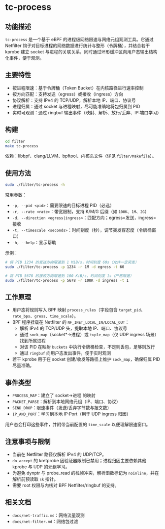 # tc-process

## 功能描述

`tc-process` 是一个基于 eBPF 的进程级网络限速与网络元组观测工具。它通过 Netfilter 钩子对目标进程的网络数据进行统计与整形（令牌桶），并结合若干 kprobe 建立 socket 与进程的关联关系，同时通过环形缓冲区向用户态输出结构化事件，便于观测。

## 主要特性

- 按进程限速：基于令牌桶（Token Bucket）在内核路径进行速率控制
- 按方向匹配：支持发送（egress）或接收（ingress）方向
- 协议解析：支持 IPv4 的 TCP/UDP，解析本地 IP、端口、协议号
- 进程归属：通过 socket 与进程映射，尽可能准确地将包归属到 PID
- 实时可观测：通过 ringbuf 输出事件（映射、解析、放行/丢弃、IP:端口学习）

## 构建

```bash
cd filter
make tc-process
```

依赖：libbpf、clang/LLVM、bpftool、内核头文件（详见 `filter/Makefile`）。

## 使用方法

```bash
sudo ./filter/tc-process -h
```

常用参数：
- `-p, --pid <pid>`：需要限速的目标进程 PID（必选）
- `-r, --rate <rate>`：带宽限制，支持 K/M/G 后缀（如 `100K`、`1M`、`2G`）
- `-d, --direction <egress|ingress>`：匹配方向；egress=发送，ingress=接收
- `-t, --timescale <seconds>`：时间刻度（秒），调节突发容忍度（令牌桶窗口）
- `-h, --help`：显示帮助

示例：
```bash
# 将 PID 1234 的发送方向限速到 1 MiB/s，时间刻度 60s（允许一定突发）
sudo ./filter/tc-process -p 1234 -r 1M -d egress -t 60

# 将 PID 5678 的接收方向限速到 100 KiB/s，时间刻度 1s（严格限速）
sudo ./filter/tc-process -p 5678 -r 100K -d ingress -t 1
```

## 工作原理

- 用户态将规则写入 BPF 映射 `process_rules`（字段包含 `target_pid`、`rate_bps`、`gress`、`time_scale`）。
- BPF 程序挂载在 Netfilter 的 `NF_INET_LOCAL_IN/LOCAL_OUT`：
  - 解析 IPv4 的 TCP/UDP 头，提取本地 IP、端口、协议号
  - 通过 `sock_map`（socket*→进程）或 `tuple_map`（仅 UDP ingress 场景）找到所属进程
  - 对该 PID 在映射 `buckets` 中执行令牌桶检查，不足则丢包，足够则放行
  - 通过 `ringbuf` 向用户态发出事件，便于实时观测
- 若干 kprobe 用于在 socket 创建/收发等路径上维护 `sock_map`，确保归属 PID 尽量准确。

## 事件类型

- `PROCESS_MAP`：建立了 socket→进程 的映射
- `PACKET_PARSE`：解析到本地网络元组（IP、端口、协议）
- `SEND_DROP`：限速事件（发送/丢弃字节数与报文数）
- `IP_AND_PORT`：学习到本地 IP:Port（用于 UDP ingress 归因）

用户态会打印这些事件，并附带当前配置的 `time_scale` 以便理解限速窗口。


## 注意事项与限制

- 当前在 Netfilter 路径仅解析 IPv4 的 UDP/TCP。
- `do_accept` 的 kretprobe 因验证器限制已禁用；进程归因主要依赖其他 kprobe 与 UDP 的元组学习。
- 为避免 dynptr 与 probe_read 的栈帧冲突，解析函数标记为 `noinline`，并在解析前预读取 `sk` 指针。
- 需要 root 权限与内核对 BPF Netfilter/ringbuf 的支持。

## 相关文档

- `docs/net-traffic.md`：网络流量观测
- `docs/net-filter.md`：网络包过滤
